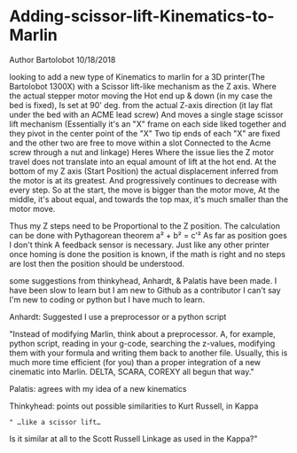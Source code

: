# Adding-scissor-lift-Kinematics-to-Marlin
Author Bartolobot 
10/18/2018 
 
 looking to add a new type of Kinematics to marlin for a 3D printer(The Bartolobot 1300X) with a Scissor lift-like mechanism as the Z axis. Where the actual stepper motor moving the Hot end up & down (in my case the bed is fixed), Is set at 90' deg. from the actual Z-axis direction (it lay flat under the bed with an ACME lead screw) And moves a single stage scissor lift mechanism (Essentially it's an "X" frame on each side liked together and they pivot in the center point of the "X" Two tip ends of each "X" are fixed and the other two are free to move within a slot Connected to the Acme screw through a nut and linkage) Heres Where the issue lies the Z motor travel does not translate into an equal amount of lift at the hot end. At the bottom of my Z axis (Start Position) the actual displacement inferred from the motor is at its greatest. And progressively continues to decrease with every step. So at the start, the move is bigger than the motor move, At the middle, it's about equal, and towards the top max, it's much smaller than the motor move.
 
 Thus my Z steps need to be Proportional to the Z position. The calculation can be done with Pythagorean theorem a² + b² = c'² 
 As far as position goes I don't think A feedback sensor is necessary. Just like any other printer once homing is done the position is known, if the math is right and no steps are lost then the position should be understood.
 
 some suggestions from thinkyhead, Anhardt, & Palatis have been made. I have been slow to learn but I am new to Github as a contributor 
 I can't say I'm new to coding or python but I have much to learn.
 
 Anhardt: Suggested I use a preprocessor or a python script

  "Instead of modifying Marlin, think about a preprocessor.
A, for example, python script, reading in your g-code, searching the z-values, modifying them with your formula and writing them back to another file.
Usually, this is much more time efficient (for you) than a proper integration of a new cinematic into Marlin.
DELTA, SCARA, COREXY all begun that way."

Palatis: agrees with my idea of a new kinematics

Thinkyhead: points out possible similarities to Kurt Russell, in Kappa
    
    " …like a scissor lift…

Is it similar at all to the Scott Russell Linkage as used in the Kappa?"
